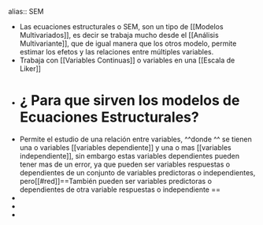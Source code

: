 alias:: SEM

- Las ecuaciones estructurales o SEM, son un tipo de [[Modelos Multivariados]], es decir se trabaja mucho desde el [[Análisis Multivariante]], que de igual manera que los otros modelo, permite estimar los efetos y las relaciones entre múltiples variables.
- Trabaja con [[Variables Continuas]] o variables en una [[Escala de Liker]]
- # ¿ Para que sirven los modelos de Ecuaciones Estructurales?
- Permite el estudio de una relación entre variables, ^^donde ^^   se tienen una o variables [[variables dependiente]] y una o mas [[variables independiente]], sin embargo estas variables dependientes pueden tener mas de un error, ya que pueden ser variables respuestas o dependientes de un conjunto de variables predictoras o independientes, pero[[#red]]==También pueden ser variables predictoras o dependientes de otra variable respuestas o independiente ==
-
-
-
